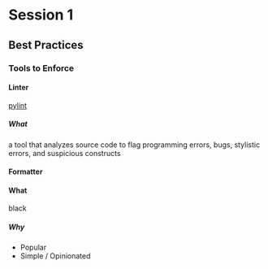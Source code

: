 # Session 1
## Best Practices
### Tools to Enforce
#### Linter
[pylint](https://www.pylint.org/)
##### What
a tool that analyzes source code to flag programming errors, bugs, stylistic errors, and suspicious constructs

#### Formatter
#### What
black
##### Why
* Popular
* Simple / Opinionated
<!--stackedit_data:
eyJoaXN0b3J5IjpbNTY1NzEzMzU2LDQ5NTk5NTExNSwxNzY5ND
ExODg5LC01NDI0MzUwNzddfQ==
-->